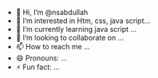 - 👋 Hi, I’m @nsabdullah
- 👀 I’m interested in Htm, css, java script...
- 🌱 I’m currently learning java script ...
- 💞️ I’m looking to collaborate on ...
- 📫 How to reach me ...
- 😄 Pronouns: ...
- ⚡ Fun fact: ...

<!---
nsabdullah/nsabdullah is a ✨ special ✨ repository because its `README.md` (this file) appears on your GitHub profile.
You can click the Preview link to take a look at![WhatsApp Image 2025-02-09 at 11 01 31_e8cc668b](https://github.com/user-attachments/assets/44a972e5-c6f3-4407-bca1-bcc65802dd97)
 your changes.
 
 
